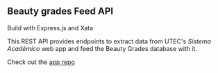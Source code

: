 ## Beauty grades Feed API

Build with Express.js and Xata

This REST API provides endpoints to extract data from UTEC's *Sistema Académico* web app and feed the Beauty Grades database with it.

Check out the [app repo](https://github.com/beauty-grades/app)
